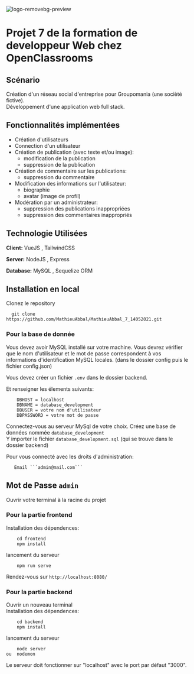 ![logo-removebg-preview](https://user-images.githubusercontent.com/72860893/127324350-cb329aef-4309-4faf-9986-a4e1ae64641c.png)
# Projet 7 de la formation de developpeur Web chez **OpenClassrooms**  
## Scénario
Création d'un réseau social d'entreprise pour Groupomania (une socièté fictive).  
Développement d'une application web full stack.
## Fonctionnalités implémentées   
* Création d'utilisateurs  
* Connection d'un utilisateur  
* Création de publication (avec texte et/ou image):
    * modification de la publication    
    * suppression de la publication  
* Création de commentaire sur les publications:
    * suppression du commentaire
* Modification des informations sur l'utilisateur:  
    * biographie
    * avatar (image de profil)
* Modération par un administrateur:  
    * suppression des publications inappropriées
    * suppression des commentaires inappropriés      
## Technologie Utilisées

**Client:**  VueJS , TailwindCSS

**Server:** NodeJS , Express

**Database:** MySQL , Sequelize ORM
## Installation en local
Clonez le repository
```
  git clone https://github.com/MathieuAbbal/MathieuAbbal_7_14052021.git
```
### Pour la base de donnée  

Vous devez avoir MySQL installé sur votre machine.
Vous devrez vérifier que le nom d'utilisateur et le mot de passe correspondent à vos informations d'identification MySQL locales.
(dans le dossier config puis le fichier config.json)

Vous devez créer un fichier ```.env``` dans le dossier backend.

Et renseigner les élements suivants:
```
    DBHOST = localhost
    DBNAME = database_development
    DBUSER = votre nom d'utilisateur
    DBPASSWORD = votre mot de passe 
```
Connectez-vous au serveur MySql de votre choix.
Créez une base de données nommée ```database_development```  
Y importer le fichier ```database_development.sql``` (qui se trouve dans le dossier backend)

Pour vous connecté avec les droits d'administration:

       Email ```admin@mail.com```
Mot de Passe ```admin```
-----
Ouvrir votre terminal à la racine du projet
### Pour la partie frontend  
Installation des dépendences:
```
    cd frontend
    npm install
```
lancement du serveur
```
    npm run serve
```
Rendez-vous sur ```http://localhost:8080/```
### Pour la partie backend
Ouvrir un nouveau terminal  
Installation des dépendences:
```
    cd backend
    npm install
````
lancement du serveur
```
    node server
ou  nodemon
```
Le serveur doit fonctionner sur "localhost" avec le port par défaut "3000".



